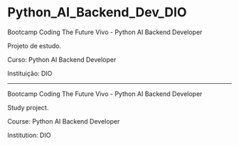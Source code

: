# Python_AI_Backend_Dev_DIO

Bootcamp Coding The Future Vivo - Python AI Backend Developer

Projeto de estudo.

Curso: Python AI Backend Developer

Instituição: DIO

_____________________________________________________________________________________________
Bootcamp Coding The Future Vivo - Python AI Backend Developer

Study project.

Course: Python AI Backend Developer

Institution: DIO
